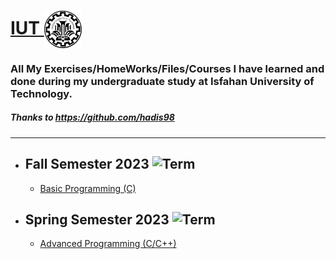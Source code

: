 # <a href="https://iut.ac.ir/">IUT </a> <img src="./IUT_logo.jpg" align="center" width="60"  title="Isfahan University Of Technology"> 


### All My Exercises/HomeWorks/Files/Courses I have learned and done during my undergraduate study at Isfahan University of Technology.
##### Thanks to https://github.com/hadis98
---
- ## **Fall Semester 2023** ![Term](https://img.shields.io/badge/Solar--Hijri-Mehr--1401-lightblue)
  - <a href="https://github.com/MahanBeidokhti/IUT/tree/main/0-Mabani">Basic Programming (C)</a> 

- ## **Spring Semester 2023** ![Term](https://img.shields.io/badge/Solar--Hijri-Bahman--1401-lightblue)
  - <a href="https://github.com/MahanBeidokhti/IUT/tree/main/1-AP">Advanced Programming (C/C++)</a> 
